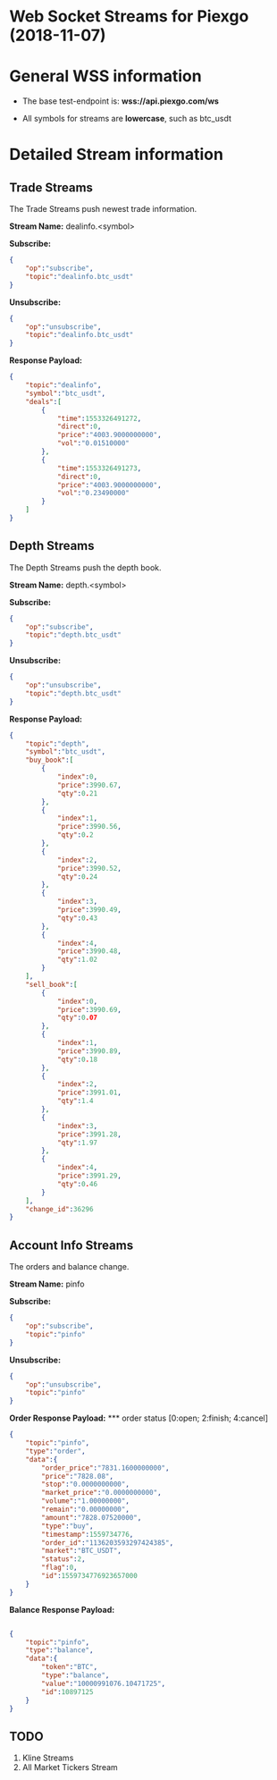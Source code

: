 # Web Socket Streams for Piexgo (2018-11-07)

# General WSS information

* The base test-endpoint is: **wss://api.piexgo.com/ws**

* All symbols for streams are **lowercase**, such as btc_usdt

  

# Detailed Stream information

## Trade Streams

The Trade Streams push newest trade information.

  

**Stream Name:** dealinfo.\<symbol>

**Subscribe:**
```json
{
    "op":"subscribe",
    "topic":"dealinfo.btc_usdt"
}
```
**Unsubscribe:**
```json
{
    "op":"unsubscribe",
    "topic":"dealinfo.btc_usdt"
}
```

**Response Payload:**

```json
{
    "topic":"dealinfo",
    "symbol":"btc_usdt",
    "deals":[
        {
            "time":1553326491272,
            "direct":0,
            "price":"4003.9000000000",
            "vol":"0.01510000"
        },
        {
            "time":1553326491273,
            "direct":0,
            "price":"4003.9000000000",
            "vol":"0.23490000"
        }
    ]
}
```

  

## Depth Streams

The Depth Streams push the depth book. 

  

**Stream Name:** depth.\<symbol>

**Subscribe:**
```json
{
    "op":"subscribe",
    "topic":"depth.btc_usdt"
}
```
**Unsubscribe:**
```json
{
    "op":"unsubscribe",
    "topic":"depth.btc_usdt"
}
```
**Response Payload:**
```json
{
    "topic":"depth",
    "symbol":"btc_usdt",
    "buy_book":[
        {
            "index":0,
            "price":3990.67,
            "qty":0.21
        },
        {
            "index":1,
            "price":3990.56,
            "qty":0.2
        },
        {
            "index":2,
            "price":3990.52,
            "qty":0.24
        },
        {
            "index":3,
            "price":3990.49,
            "qty":0.43
        },
        {
            "index":4,
            "price":3990.48,
            "qty":1.02
        }
    ],
    "sell_book":[
        {
            "index":0,
            "price":3990.69,
            "qty":0.07
        },
        {
            "index":1,
            "price":3990.89,
            "qty":0.18
        },
        {
            "index":2,
            "price":3991.01,
            "qty":1.4
        },
        {
            "index":3,
            "price":3991.28,
            "qty":1.97
        },
        {
            "index":4,
            "price":3991.29,
            "qty":0.46
        }
    ],
    "change_id":36296
}
```

## Account Info Streams

The orders and balance change. 

  

**Stream Name:** pinfo

**Subscribe:**
```json
{
    "op":"subscribe",
    "topic":"pinfo"
}
```
**Unsubscribe:**
```json
{
    "op":"unsubscribe",
    "topic":"pinfo"
}
```
**Order Response Payload:**
*** order status [0:open; 2:finish; 4:cancel]
```json
{
    "topic":"pinfo",
    "type":"order",
    "data":{
        "order_price":"7831.1600000000",
        "price":"7828.08",
        "stop":"0.0000000000",
        "market_price":"0.0000000000",
        "volume":"1.00000000",
        "remain":"0.00000000", 
        "amount":"7828.07520000",
        "type":"buy",
        "timestamp":1559734776,
        "order_id":"1136203593297424385",
        "market":"BTC_USDT",
        "status":2, 
        "flag":0,
        "id":1559734776923657000
    }
}
```
**Balance Response Payload:**
```json

{
    "topic":"pinfo",
    "type":"balance",
    "data":{
        "token":"BTC",
        "type":"balance",
        "value":"10000991076.10471725",
        "id":10897125
    }
}
```

## TODO
1. Kline Streams
2. All Market Tickers Stream
